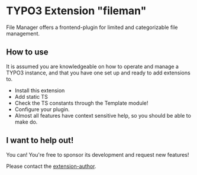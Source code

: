 # TYPO3 Extension "fileman"

File Manager offers a frontend-plugin for limited and categorizable file management.

## How to use

It is assumed you are knowledgeable on how to operate and manage a TYPO3 instance, and that you have one set up and ready to add extensions to.

- Install this extension
- Add static TS
- Check the TS constants through the Template module!
- Configure your plugin.
- Almost all features have context sensitive help, so you should be able to make do.

## I want to help out!

You can! You're free to sponsor its development and request new features!

Please contact the [extension-author](mailto:typo3@innologi.nl).
